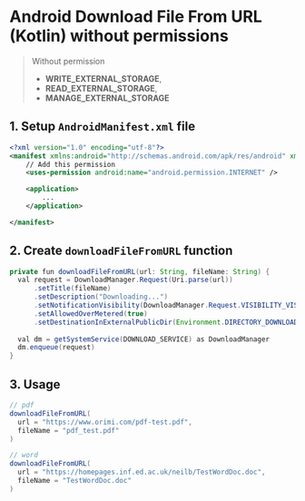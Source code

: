 # Android Download File From URL (Kotlin) without permissions

> Without permission
>  - **WRITE_EXTERNAL_STORAGE**, 
>  - **READ_EXTERNAL_STORAGE**, 
>  - **MANAGE_EXTERNAL_STORAGE** 

## 1. Setup `AndroidManifest.xml` file

```xml
<?xml version="1.0" encoding="utf-8"?>
<manifest xmlns:android="http://schemas.android.com/apk/res/android" xmlns:tools="http://schemas.android.com/tools">
    // Add this permission
    <uses-permission android:name="android.permission.INTERNET" />

    <application>
        ...
    </application>

</manifest>
```

## 2. Create `downloadFileFromURL` function

```java
private fun downloadFileFromURL(url: String, fileName: String) {
  val request = DownloadManager.Request(Uri.parse(url))
      .setTitle(fileName)
      .setDescription("Downloading...")
      .setNotificationVisibility(DownloadManager.Request.VISIBILITY_VISIBLE_NOTIFY_COMPLETED)
      .setAllowedOverMetered(true)
      .setDestinationInExternalPublicDir(Environment.DIRECTORY_DOWNLOADS, fileName)
      
  val dm = getSystemService(DOWNLOAD_SERVICE) as DownloadManager
  dm.enqueue(request)
}
```

## 3. Usage

```java
// pdf
downloadFileFromURL(
  url = "https://www.orimi.com/pdf-test.pdf", 
  fileName = "pdf_test.pdf"
)

// word
downloadFileFromURL(
  url = "https://homepages.inf.ed.ac.uk/neilb/TestWordDoc.doc",
  fileName = "TestWordDoc.doc"
)
```